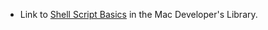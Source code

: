 + Link to [Shell Script Basics](https://developer.apple.com/library/mac/documentation/OpenSource/Conceptual/ShellScripting/shell_scripts/shell_scripts.html) in the Mac Developer's Library.
